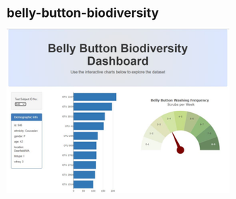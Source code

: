 # belly-button-biodiversity

![alt text](https://github.com/remco-mooij/belly-button-biodiversity/blob/master/static/images/bb-dashboard.jpg)
